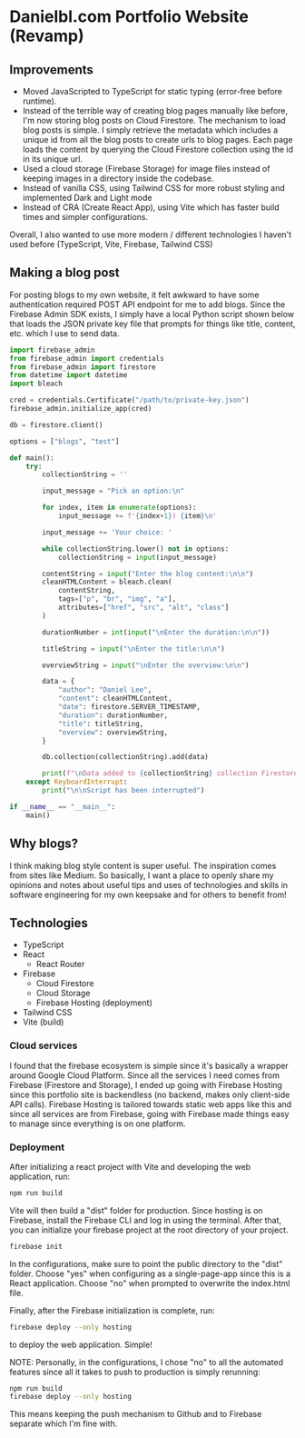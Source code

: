 # Danielbl.com Portfolio Website (Revamp)

## Improvements
- Moved JavaScripted to TypeScript for static typing (error-free before runtime).
- Instead of the terrible way of creating blog pages manually like before, I'm now storing blog posts on Cloud Firestore. The mechanism to load blog posts is simple. I simply retrieve the metadata which includes a unique id from all the blog posts to create urls to blog pages. Each page loads the content by querying the Cloud Firestore collection using the id in its unique url.
- Used a cloud storage (Firebase Storage) for image files instead of keeping images in a directory inside the codebase.
- Instead of vanilla CSS, using Tailwind CSS for more robust styling and implemented Dark and Light mode
- Instead of CRA (Create React App), using Vite which has faster build times and simpler configurations.

Overall, I also wanted to use more modern / different technologies I haven't used before (TypeScript, Vite, Firebase, Tailwind CSS)

## Making a blog post
For posting blogs to my own website, it felt awkward to have some authentication required POST API endpoint for me to add blogs. Since the Firebase Admin SDK exists, I simply have a local Python script shown below that loads the JSON private key file that prompts for things like title, content, etc. which I use to send data.

```python
import firebase_admin
from firebase_admin import credentials
from firebase_admin import firestore
from datetime import datetime
import bleach

cred = credentials.Certificate("/path/to/private-key.json")
firebase_admin.initialize_app(cred)

db = firestore.client()

options = ["blogs", "test"]

def main():
	try:
		collectionString = ''

		input_message = "Pick an option:\n"

		for index, item in enumerate(options):
			input_message += f'{index+1}) {item}\n'

		input_message += 'Your choice: '

		while collectionString.lower() not in options:
			collectionString = input(input_message)

		contentString = input("Enter the blog content:\n\n")
		cleanHTMLContent = bleach.clean(
			contentString,
			tags=["p", "br", "img", "a"],
			attributes=["href", "src", "alt", "class"]
		)

		durationNumber = int(input("\nEnter the duration:\n\n"))

		titleString = input("\nEnter the title:\n\n")

		overviewString = input("\nEnter the overview:\n\n")

		data = {
			"author": "Daniel Lee",
			"content": cleanHTMLContent,
			"date": firestore.SERVER_TIMESTAMP,
			"duration": durationNumber,
			"title": titleString,
			"overview": overviewString,
		}

		db.collection(collectionString).add(data)

		print(f"\nData added to {collectionString} collection Firestore successfully!")
	except KeyboardInterrupt:
		print("\n\nScript has been interrupted")

if __name__ == "__main__":
	main()
```

## Why blogs?
I think making blog style content is super useful. The inspiration comes from sites like Medium. So basically, I want a place to openly share my opinions and notes about useful tips and uses of technologies and skills in software engineering for my own keepsake and for others to benefit from!

## Technologies
- TypeScript
- React
    - React Router
- Firebase
    - Cloud Firestore
    - Cloud Storage
	- Firebase Hosting (deployment)
- Tailwind CSS
- Vite (build)

### Cloud services
I found that the firebase ecosystem is simple since it's basically a wrapper around Google Cloud Platform. Since all the services I need comes from Firebase (Firestore and Storage), I ended up going with Firebase Hosting since this portfolio site is backendless (no backend, makes only client-side API calls). Firebase Hosting is tailored towards static web apps like this and since all services are from Firebase, going with Firebase made things easy to manage since everything is on one platform.

### Deployment
After initializing a react project with Vite and developing the web application, run:

```zsh
npm run build
```

Vite will then build a "dist" folder for production. Since hosting is on Firebase, install the Firebase CLI and log in using the terminal. After that, you can initialize your firebase project at the root directory of your project.

```zsh
firebase init
```

In the configurations, make sure to point the public directory to the "dist" folder. Choose "yes" when configuring as a single-page-app since this is a React application. Choose "no" when prompted to overwrite the index.html file.

Finally, after the Firebase initialization is complete, run:

```zsh
firebase deploy --only hosting
```

to deploy the web application. Simple!

NOTE: Personally, in the configurations, I chose "no" to all the automated features since all it takes to push to production is simply rerunning:

```zsh
npm run build
firebase deploy --only hosting
```

This means keeping the push mechanism to Github and to Firebase separate which I'm fine with.